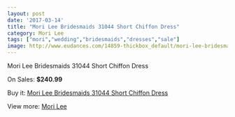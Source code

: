 ```yaml
---
layout: post
date: '2017-03-14'
title: "Mori Lee Bridesmaids 31044 Short Chiffon Dress"
category: Mori Lee
tags: ["mori","wedding","bridesmaids","dresses","sale"]
image: http://www.eudances.com/14859-thickbox_default/mori-lee-bridesmaids-31044-short-chiffon-dress.jpg
---
```

Mori Lee Bridesmaids 31044 Short Chiffon Dress

On Sales: **$240.99**
<a href="https://www.eudances.com/en/mori-lee/4428-mori-lee-bridesmaids-31044-short-chiffon-dress.html"><amp-img layout="responsive" width="600" height="600" src="//www.eudances.com/14859-thickbox_default/mori-lee-bridesmaids-31044-short-chiffon-dress.jpg" alt="Mori Lee Bridesmaids 31044 Short Chiffon Dress 0" /></a>
<a href="https://www.eudances.com/en/mori-lee/4428-mori-lee-bridesmaids-31044-short-chiffon-dress.html"><amp-img layout="responsive" width="600" height="600" src="//www.eudances.com/14860-thickbox_default/mori-lee-bridesmaids-31044-short-chiffon-dress.jpg" alt="Mori Lee Bridesmaids 31044 Short Chiffon Dress 1" /></a>
<a href="https://www.eudances.com/en/mori-lee/4428-mori-lee-bridesmaids-31044-short-chiffon-dress.html"><amp-img layout="responsive" width="600" height="600" src="//www.eudances.com/14861-thickbox_default/mori-lee-bridesmaids-31044-short-chiffon-dress.jpg" alt="Mori Lee Bridesmaids 31044 Short Chiffon Dress 2" /></a>
<a href="https://www.eudances.com/en/mori-lee/4428-mori-lee-bridesmaids-31044-short-chiffon-dress.html"><amp-img layout="responsive" width="600" height="600" src="//www.eudances.com/14862-thickbox_default/mori-lee-bridesmaids-31044-short-chiffon-dress.jpg" alt="Mori Lee Bridesmaids 31044 Short Chiffon Dress 3" /></a>
<a href="https://www.eudances.com/en/mori-lee/4428-mori-lee-bridesmaids-31044-short-chiffon-dress.html"><amp-img layout="responsive" width="600" height="600" src="//www.eudances.com/14863-thickbox_default/mori-lee-bridesmaids-31044-short-chiffon-dress.jpg" alt="Mori Lee Bridesmaids 31044 Short Chiffon Dress 4" /></a>
<a href="https://www.eudances.com/en/mori-lee/4428-mori-lee-bridesmaids-31044-short-chiffon-dress.html"><amp-img layout="responsive" width="600" height="600" src="//www.eudances.com/14864-thickbox_default/mori-lee-bridesmaids-31044-short-chiffon-dress.jpg" alt="Mori Lee Bridesmaids 31044 Short Chiffon Dress 5" /></a>

Buy it: [Mori Lee Bridesmaids 31044 Short Chiffon Dress](https://www.eudances.com/en/mori-lee/4428-mori-lee-bridesmaids-31044-short-chiffon-dress.html "Mori Lee Bridesmaids 31044 Short Chiffon Dress")

View more: [Mori Lee](https://www.eudances.com/en/65-mori-lee "Mori Lee")